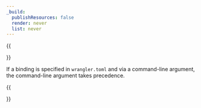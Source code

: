 ```yaml
---
_build:
  publishResources: false
  render: never
  list: never
---
```


{{<Aside type="note">}}

If a binding is specified in `wrangler.toml` and via a command-line argument, the command-line argument takes precedence.

{{</Aside>}}
